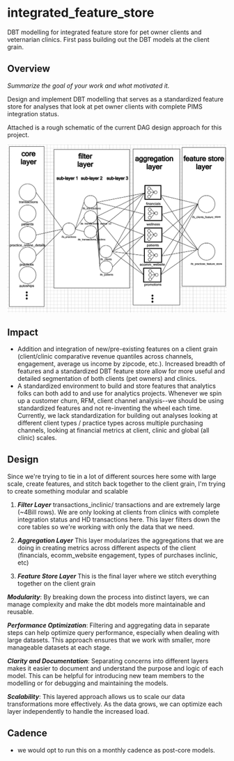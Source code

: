 # integrated_feature_store

DBT modelling for integrated feature store for pet owner clients and veternarian clinics. First pass building out the DBT models at the client grain.

## Overview
_Summarize the goal of your work and what motivated it._

Design and implement DBT modelling that serves as a standardized feature store for analyses that look at pet owner clients with complete PIMS integration status. 

Attached is a rough schematic of the current DAG design approach for this project.

<img width="827" alt="proposed_lineage_diagram" src="./proposed_lineage_diagram.png">


## Impact
- Addition and integration of new/pre-existing features on a client grain (client/clinic comparative revenue quantiles across channels, engagement, average us income by zipcode, etc.). Increased breadth of features and a standardized DBT feature store allow for more useful and detailed segmentation of both clients (pet owners) and clinics.
- A standardized environment to build and store features that analytics folks can both add to and use for analytics projects. Whenever we spin up a customer churn, RFM, client channel analysis--we should be using standardized features and not re-inventing the wheel each time. Currently, we lack standardization for building out analyses looking at different client types / practice types across multiple purchasing channels, looking at financial metrics at client, clinic and global (all clinic) scales. 

## Design
Since we're trying to tie in a lot of different sources here some with large scale, create features, and stitch back together to the client grain, I'm trying to create something modular and scalable 
1. ***Filter Layer***
transactions_inclinic/ transactions and are extremely large (~4Bill rows). We are only looking at clients from clinics with complete integration status and HD transactions here. This layer filters down the core tables so we're working with only the data that we need.

2. ***Aggregation Layer***
This layer modularizes the aggregations that we are doing in creating metrics across different aspects of the client (financials, ecomm_website engagement, types of purchases inclinic, etc)

3. ***Feature Store Layer***
This is the final layer where we stitch everything together on the client grain


***Modularity***: By breaking down the process into distinct layers, we can manage complexity and make the dbt models more maintainable and reusable. 

***Performance Optimization***: Filtering and aggregating data in separate steps can help optimize query performance, especially when dealing with large datasets. This approach ensures that we work with smaller, more manageable datasets at each stage.

***Clarity and Documentation***: Separating concerns into different layers makes it easier to document and understand the purpose and logic of each model. This can be helpful for introducing new team members to the modelling or for debugging and maintaining the models.

***Scalability***: This layered approach allows us to scale our data transformations more effectively. As the data grows, we can optimize each layer independently to handle the increased load. 


## Cadence
- we would opt to run this on a monthly cadence as post-core models.
